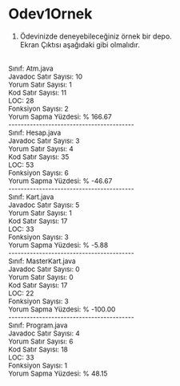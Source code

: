 # Odev1Ornek
1. Ödevinizde deneyebileceğiniz örnek bir depo. <br>
Ekran Çıktısı aşağıdaki gibi olmalıdır.<br><br>

<div style="text-align:left; font-size:10pt;">
Sınıf: Atm.java<br>
Javadoc Satır Sayısı: 10<br>
Yorum Satır Sayısı: 1<br>
Kod Satır Sayısı: 11<br>
LOC: 28<br>
Fonksiyon Sayısı: 2<br>
Yorum Sapma Yüzdesi: % 166.67<br>
-----------------------------------------<br>
Sınıf: Hesap.java<br>
Javadoc Satır Sayısı: 3<br>
Yorum Satır Sayısı: 4<br>
Kod Satır Sayısı: 35<br>
LOC: 53<br>
Fonksiyon Sayısı: 6<br>
Yorum Sapma Yüzdesi: % -46.67<br>
-----------------------------------------<br>
Sınıf: Kart.java<br>
Javadoc Satır Sayısı: 5<br>
Yorum Satır Sayısı: 1<br>
Kod Satır Sayısı: 17<br>
LOC: 33<br>
Fonksiyon Sayısı: 3<br>
Yorum Sapma Yüzdesi: % -5.88<br>
-----------------------------------------<br>
Sınıf: MasterKart.java<br>
Javadoc Satır Sayısı: 0<br>
Yorum Satır Sayısı: 0<br>
Kod Satır Sayısı: 17<br>
LOC: 22<br>
Fonksiyon Sayısı: 3<br>
Yorum Sapma Yüzdesi: % -100.00<br>
-----------------------------------------<br>
Sınıf: Program.java<br>
Javadoc Satır Sayısı: 4<br>
Yorum Satır Sayısı: 6<br>
Kod Satır Sayısı: 18<br>
LOC: 33<br>
Fonksiyon Sayısı: 1<br>
Yorum Sapma Yüzdesi: % 48.15<br>
</div>

